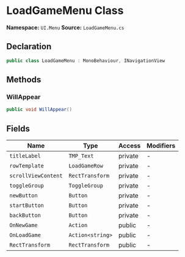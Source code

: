 # LoadGameMenu Class

**Namespace:** `UI.Menu`
**Source:** `LoadGameMenu.cs`

## Declaration

```csharp
public class LoadGameMenu : MonoBehaviour, INavigationView
```

## Methods

### WillAppear

```csharp
public void WillAppear()
```

## Fields

| Name | Type | Access | Modifiers |
|------|------|--------|-----------|
| `titleLabel` | `TMP_Text` | private | - |
| `rowTemplate` | `LoadGameRow` | private | - |
| `scrollViewContent` | `RectTransform` | private | - |
| `toggleGroup` | `ToggleGroup` | private | - |
| `newButton` | `Button` | private | - |
| `startButton` | `Button` | private | - |
| `backButton` | `Button` | private | - |
| `OnNewGame` | `Action` | public | - |
| `OnLoadGame` | `Action<string>` | public | - |
| `RectTransform` | `RectTransform` | public | - |

